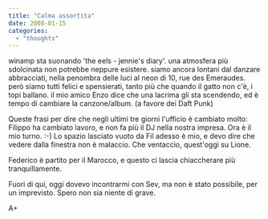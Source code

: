 ```yaml
---
title: "Calma assortita"
date: 2008-01-15
categories: 
  - "thoughts"
---
```


winamp sta suonando 'the eels - jennie's diary'. una atmosfera più sdolcinata non potrebbe neppure esistere. siamo ancora lontani dal danzare abbracciati, nella penombra delle luci al neon di 10, rue des Emeraudes. però siamo tutti felici e spensierati, tanto più che quando il gatto non c'è, i topi ballano. il mio amico Enzo dice che una lacrima gli sta scendendo, ed è tempo di cambiare la canzone/album. (a favore dei Daft Punk)

Queste frasi per dire che negli ultimi tre giorni l'ufficio è cambiato molto: Filippo ha cambiato lavoro, e non fa più il DJ nella nostra impresa. Ora è il mio turno. :-) Lo spazio lasciato vuoto da Fil adesso è mio, e devo dire che vedere dalla finestra non è malaccio. Che ventaccio, quest'oggi su Lione.

Federico è partito per il Marocco, e questo ci lascia chiaccherare più tranquillamente.

Fuori di qui, oggi dovevo incontrarmi con Sev, ma non è stato possibile, per un imprevisto. Spero non sia niente di grave.

A+
